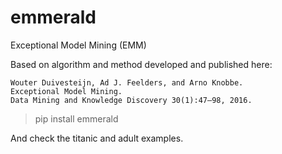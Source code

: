 # emmerald
Exceptional Model Mining (EMM)

Based on algorithm and method developed and published here:

    Wouter Duivesteijn, Ad J. Feelders, and Arno Knobbe.
    Exceptional Model Mining.
    Data Mining and Knowledge Discovery 30(1):47–98, 2016.

> pip install emmerald

And check the titanic and adult examples.
